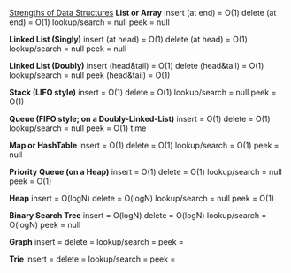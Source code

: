 <u>Strengths of Data Structures</u>
**List or Array**
insert (at end) = O(1)
delete (at end) = O(1)
lookup/search = null
peek = null

**Linked List (Singly)**
insert (at head) = O(1)
delete (at head) = O(1)
lookup/search = null
peek = null

**Linked List (Doubly)**
insert (head&tail) = O(1)
delete (head&tail) = O(1)
lookup/search = null
peek (head&tail) = O(1)

**Stack (LIFO style)**
insert = O(1)
delete = O(1)
lookup/search = null
peek = O(1)

**Queue (FIFO style; on a Doubly-Linked-List)**
insert = O(1)
delete = O(1)
lookup/search = null
peek = O(1) time

**Map or HashTable**
insert = O(1)
delete = O(1)
lookup/search = O(1)
peek = null

**Priority Queue (on a Heap)**
insert = O(1)
delete = O(1)
lookup/search = null
peek = O(1)

**Heap**
insert = O(logN)
delete = O(logN)
lookup/search = null
peek = O(1)

**Binary Search Tree**
insert = O(logN)
delete = O(logN)
lookup/search = O(logN)
peek = null

**Graph**
insert = 
delete = 
lookup/search = 
peek = 

**Trie**
insert = 
delete = 
lookup/search = 
peek = 